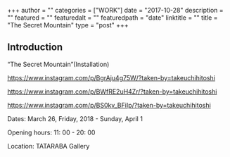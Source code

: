 +++
author = ""
categories = ["WORK"]
date = "2017-10-28"
description = ""
featured = ""
featuredalt = ""
featuredpath = "date"
linktitle = ""
title = "The Secret Mountain"
type = "post"
+++

## Introduction

“The Secret Mountain”(Installation)

https://www.instagram.com/p/BgrAju4g75W/?taken-by=takeuchihitoshi

https://www.instagram.com/p/BWfRE2uH4Zr/?taken-by=takeuchihitoshi

https://www.instagram.com/p/BS0kv_BFiIp/?taken-by=takeuchihitoshi

Dates: March 26, Friday, 2018 - Sunday, April 1

Opening hours: 11: 00 - 20: 00

Location: TATARABA Gallery
